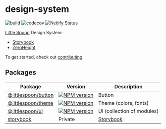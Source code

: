 # design-system

[![build](https://github.com/little-spoon-dev/design-system/actions/workflows/build.yml/badge.svg)](https://github.com/little-spoon-dev/design-system/actions/workflows/build.yml)
[![codecov](https://codecov.io/gh/little-spoon-dev/design-system/branch/master/graph/badge.svg?token=5BRD6U9NFW)](https://codecov.io/gh/little-spoon-dev/design-system)
[![Netlify Status](https://api.netlify.com/api/v1/badges/73b0e1a1-3d16-4987-a05b-cac84e07acfa/deploy-status)](https://app.netlify.com/sites/littlespoon/deploys)

[Little Spoon](https://www.littlespoon.com/) Design System:

- [Storybook](https://littlespoon.netlify.app/)
- [ZeroHeight](https://zeroheight.com/3ddd0f892/p/59ea90-little-spoon-design-system/b/3370f7)

To get started, check out [contributing](docs/CONTRIBUTING.md).

## Packages

<!-- prettier-ignore-start -->

| Package | Version | Description |
| --- | --- | --- |
| [@littlespoon/button](packages/button) | [![NPM version](https://img.shields.io/npm/v/@littlespoon/button.svg)](https://www.npmjs.com/package/@littlespoon/button) | Button |
| [@littlespoon/theme](packages/theme) | [![NPM version](https://img.shields.io/npm/v/@littlespoon/theme.svg)](https://www.npmjs.com/package/@littlespoon/theme) | Theme (colors, fonts) |
| [@littlespoon/ui](packages/ui) | [![NPM version](https://img.shields.io/npm/v/@littlespoon/ui.svg)](https://www.npmjs.com/package/@littlespoon/ui) | UI (collection of modules) |
| [storybook](packages/storybook) | Private | [Storybook](https://littlespoon.netlify.app/) |

<!-- prettier-ignore-end -->
